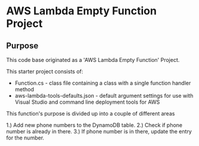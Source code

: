 # AWS Lambda Empty Function Project

## Purpose

This code base originated as a 'AWS Lambda Empty Function' Project.

This starter project consists of:
* Function.cs - class file containing a class with a single function handler method
* aws-lambda-tools-defaults.json - default argument settings for use with Visual Studio and command line deployment tools for AWS

This function's purpose is divided up into a couple of different areas

1.) Add new phone numbers to the DynamoDB table.
2.) Check if phone number is already in there.
3.) If phone number is in there, update the entry for the number.
